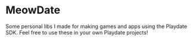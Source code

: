 # MeowDate
Some personal libs I made for making games and apps using the Playdate SDK. Feel free to use these in your own Playdate projects! 
